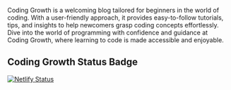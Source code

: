 Coding Growth is a welcoming blog tailored for beginners in the world of coding. With a user-friendly approach, it provides easy-to-follow tutorials, tips, and insights to help newcomers grasp coding concepts effortlessly. Dive into the world of programming with confidence and guidance at Coding Growth, where learning to code is made accessible and enjoyable.

## Coding Growth Status Badge

[![Netlify Status](https://api.netlify.com/api/v1/badges/undefined/deploy-status)](https://app.netlify.com/sites/raghsonline/deploys)
